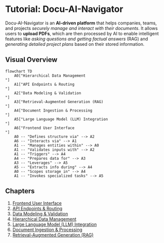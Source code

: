 # Tutorial: Docu-AI-Navigator

Docu-AI-Navigator is an **AI-driven platform** that helps companies, teams, and projects *securely manage and interact with their documents*. It allows users to **upload PDFs**, which are then processed by AI to enable intelligent features like *asking questions and getting factual answers* (RAG) and *generating detailed project plans* based on their stored information.


## Visual Overview

```mermaid
flowchart TD
    A0["Hierarchical Data Management
"]
    A1["API Endpoints & Routing
"]
    A2["Data Modeling & Validation
"]
    A3["Retrieval-Augmented Generation (RAG)
"]
    A4["Document Ingestion & Processing
"]
    A5["Large Language Model (LLM) Integration
"]
    A6["Frontend User Interface
"]
    A0 -- "Defines structure via" --> A2
    A6 -- "Interacts via" --> A1
    A1 -- "Manages entities within" --> A0
    A1 -- "Validates inputs with" --> A2
    A1 -- "Triggers" --> A4
    A4 -- "Prepares data for" --> A3
    A3 -- "Leverages" --> A5
    A5 -- "Extracts info during" --> A4
    A0 -- "Scopes storage in" --> A4
    A1 -- "Invokes specialized tasks" --> A5
```

## Chapters

1. [Frontend User Interface
](01_frontend_user_interface_.md)
2. [API Endpoints & Routing
](02_api_endpoints___routing_.md)
3. [Data Modeling & Validation
](03_data_modeling___validation_.md)
4. [Hierarchical Data Management
](04_hierarchical_data_management_.md)
5. [Large Language Model (LLM) Integration
](05_large_language_model__llm__integration_.md)
6. [Document Ingestion & Processing
](06_document_ingestion___processing_.md)
7. [Retrieval-Augmented Generation (RAG)
](07_retrieval_augmented_generation__rag__.md)
